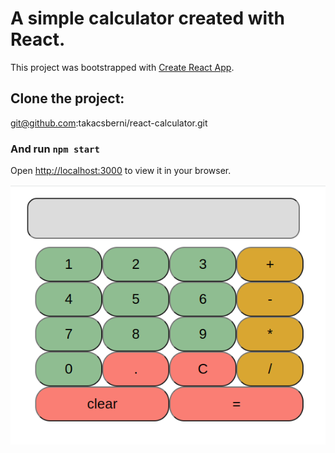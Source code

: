 # A simple calculator created with React.

This project was bootstrapped with [Create React App](https://github.com/facebook/create-react-app).

## Clone the project:
git@github.com:takacsberni/react-calculator.git


### And run `npm start`

Open [http://localhost:3000](http://localhost:3000) to view it in your browser.

![alt text](https://github.com/takacsberni/react-calculator/blob/master/simple-react-calc.png?raw=true)
